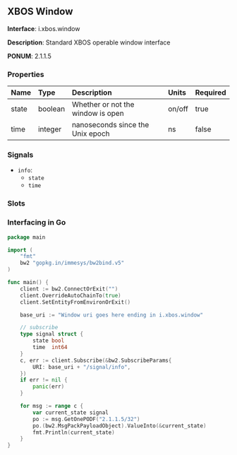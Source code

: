 
## XBOS Window

**Interface**: i.xbos.window

**Description**: Standard XBOS operable window interface

**PONUM**: 2.1.1.5

### Properties

| **Name** | **Type** | **Description** | **Units** | **Required** |
| :------- | :------- | :-------------- | :-------- | :----------- |
| state | boolean | Whether or not the window is open | on/off | true |
| time | integer | nanoseconds since the Unix epoch | ns | false |


### Signals
- `info`:
    - `state`
    - `time`
    


### Slots


### Interfacing in Go

```go
package main

import (
	"fmt"
	bw2 "gopkg.in/immesys/bw2bind.v5"
)

func main() {
	client := bw2.ConnectOrExit("")
	client.OverrideAutoChainTo(true)
	client.SetEntityFromEnvironOrExit()

	base_uri := "Window uri goes here ending in i.xbos.window"

	// subscribe
	type signal struct {
		state bool
		time  int64
	}
	c, err := client.Subscribe(&bw2.SubscribeParams{
		URI: base_uri + "/signal/info",
	})
	if err != nil {
		panic(err)
	}

	for msg := range c {
		var current_state signal
		po := msg.GetOnePODF("2.1.1.5/32")
		po.(bw2.MsgPackPayloadObject).ValueInto(&current_state)
		fmt.Println(current_state)
	}
}
```
